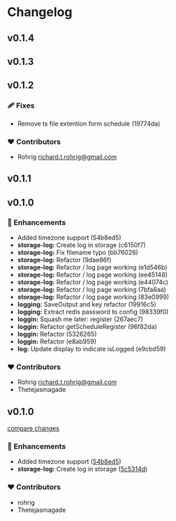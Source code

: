 # Changelog


## v0.1.4

## v0.1.3

## v0.1.2


### 🩹 Fixes

  - Remove ts file extention form schedule (19774da)

### ❤️  Contributors

- Rohrig <richard.t.rohrig@gmail.com>

## v0.1.1

## v0.1.0


### 🚀 Enhancements

  - Added timezone support (54b8ed5)
  - **storage-log:** Create log in storage (c6150f7)
  - **storage-log:** Fix filename typo (bb76026)
  - **storage-log:** Refactor (9dae86f)
  - **storage-log:** Refactor / log page working (e1d546b)
  - **storage-log:** Refactor / log page working (ee45148)
  - **storage-log:** Refactor / log page working (e44074c)
  - **storage-log:** Refactor / log page working (7bfa6aa)
  - **storage-log:** Refactor / log page working (83e0999)
  - **logging:** SaveOutput and key refactor (19916c5)
  - **logging:** Extract redis password to config (98339f0)
  - **loggin:** Squash me later: register (267aec7)
  - **loggin:** Refactor getScheduleRegister (96f82da)
  - **loggin:** Refactor (5326265)
  - **loggin:** Refactor (e8ab959)
  - **log:** Update display to indicate isLogged (e9cbd59)

### ❤️  Contributors

- Rohrig <richard.t.rohrig@gmail.com>
- Thetejasmagade

## v0.1.0

[compare changes](https://github.com/jurassicjs/nuxt-scheduler/compare/0.0.15...v0.1.0)

### 🚀 Enhancements

- Added timezone support ([54b8ed5](https://github.com/jurassicjs/nuxt-scheduler/commit/54b8ed5))
- **storage-log:** Create log in storage ([5c5314d](https://github.com/jurassicjs/nuxt-scheduler/commit/5c5314d))

### ❤️  Contributors

- rohrig
- Thetejasmagade

